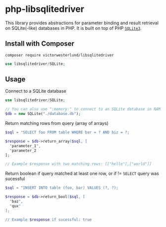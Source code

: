 # php-libsqlitedriver

This library provides abstractions for parameter binding and result retrieval on SQLite(-like) databases in PHP. It is built on top of PHP [`SQLite3`](https://www.php.net/manual/en/book.sqlite3.php).

## Install with Composer

```
composer require victorwesterlund/libsqlitedriver
```

```php
use libsqlitedriver/SQLite;
```

## Usage

Connect to a SQLite database

```php
use libsqlitedriver/SQLite;

// You can also use ":memory:" to connect to an SQLite database in RAM
$db = new SQLite("./database.db");
```

Return matching rows from query (array of arrays)

```php
$sql = "SELECT foo FROM table WHERE bar = ? AND biz = ?;

$response = $db->return_array($sql, [
  "parameter_1",
  "parameter_2
];

// Example $response with two matching rows: [["hello"],["world"]]
```

Return boolean if query matched at least one row, or if != `SELECT` query was sucessful

```php
$sql = "INSERT INTO table (foo, bar) VALUES (?, ?);

$response = $db->return_bool($sql, [
  "baz",
  "qux"
];

// Example $response if sucessful: true
```
